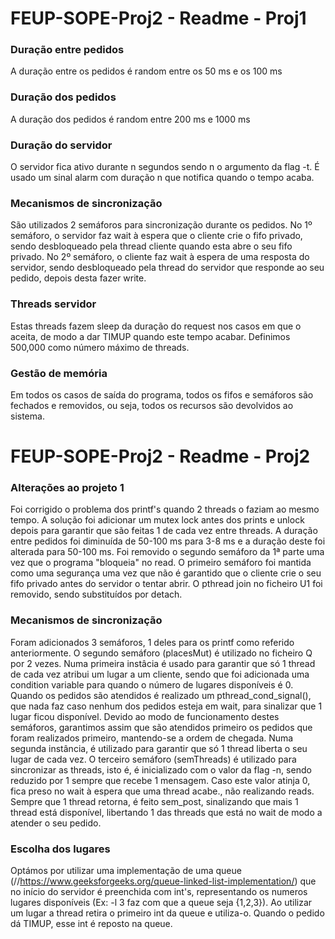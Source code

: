 # FEUP-SOPE-Proj2 - Readme - Proj1

### Duração entre pedidos
A duração entre os pedidos é random entre os 50 ms e os 100 ms

### Duração dos pedidos 
A duração dos pedidos é random entre 200 ms e 1000 ms

### Duração do servidor
O servidor fica ativo durante n segundos sendo n o argumento da flag -t. É usado um sinal alarm com duração n que notifica quando o tempo acaba.

### Mecanismos de sincronização
São utilizados 2 semáforos para sincronização durante os pedidos. 
No 1º semáforo, o servidor faz wait à espera que o cliente crie o fifo privado, sendo desbloqueado pela thread cliente quando esta abre o seu fifo privado.
No 2º semáforo, o cliente faz wait à espera de uma resposta do servidor, sendo desbloqueado pela thread do servidor que responde ao seu pedido, depois desta fazer write.

### Threads servidor
Estas threads fazem sleep da duração do request nos casos em que o aceita, de modo a dar TIMUP quando este tempo acabar. Definimos 500,000 como número máximo de threads.

### Gestão de memória
Em todos os casos de saída do programa, todos os fifos e semáforos são fechados e removidos, ou seja, todos os recursos são devolvidos ao sistema.

# FEUP-SOPE-Proj2 - Readme - Proj2

### Alterações ao projeto 1
Foi corrigido o problema dos printf's quando 2 threads o faziam ao mesmo tempo. A solução foi adicionar um mutex lock antes dos prints e unlock depois para garantir que são feitas 1 de cada vez entre threads.
A duração entre pedidos foi diminuída de 50-100 ms para 3-8 ms e a duração deste foi alterada para 50-100 ms.
Foi removido o segundo semáforo da 1ª parte uma vez que o programa "bloqueia" no read. O primeiro semáforo foi mantida como uma segurança uma vez que não é garantido que o cliente crie o seu fifo privado antes do servidor o tentar abrir.
O pthread join no ficheiro U1 foi removido, sendo substituídos por detach.

### Mecanismos de sincronização
Foram adicionados 3 semáforos, 1 deles para os printf como referido anteriormente. O segundo semáforo (placesMut) é utilizado no ficheiro Q por 2 vezes. Numa primeira instâcia é usado para garantir que só 1 thread de cada vez atribui um lugar a um cliente, sendo que foi adicionada uma condition variable para quando o número de lugares disponíveis é 0. Quando os pedidos são atendidos é realizado um pthread_cond_signal(), que nada faz caso nenhum dos pedidos esteja em wait, para sinalizar que 1 lugar ficou disponível. Devido ao modo de funcionamento destes semáforos, garantimos assim que são atendidos primeiro os pedidos que foram realizados primeiro, mantendo-se a ordem de chegada. Numa segunda instância, é utilizado para garantir que só 1 thread liberta o seu lugar de cada vez. O terceiro semáforo (semThreads) é utilizado para sincronizar as threads, isto é, é inicializado com o valor da flag -n, sendo reduzido por 1 sempre que recebe 1 mensagem. Caso este valor atinja 0, fica preso no wait à espera que uma thread acabe., não realizando reads. Sempre que 1 thread retorna, é feito sem_post, sinalizando que mais 1 thread está disponível, libertando 1 das threads que está no wait de modo a atender o seu pedido. 

### Escolha dos lugares
Optámos por utilizar uma implementação de uma queue (//https://www.geeksforgeeks.org/queue-linked-list-implementation/) que no início do servidor é preenchida com int's, representando os numeros lugares disponíveis (Ex: -l 3 faz com que a queue seja {1,2,3}). Ao utilizar um lugar a thread retira o primeiro int da queue e utiliza-o. Quando o pedido dá TIMUP, esse int é reposto na queue.


